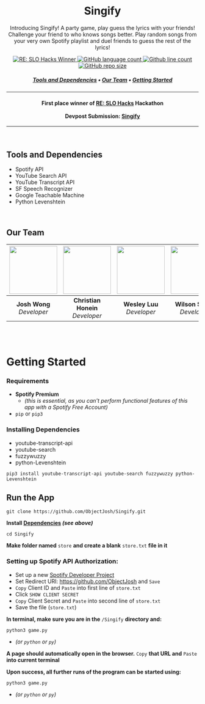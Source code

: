 <h1 align="center">
  <br>
  <br>
  Singify
</h1>
<p align="center">
  Introducing Singify! A party game, play guess the lyrics with your friends! Challenge your friend to who knows songs better. Play random songs from your very own Spotify playlist and duel friends to guess the rest of the lyrics!
</p>
<p align="center">
  <a href="https://devpost.com/software/singify?ref_content=my-projects-tab&ref_feature=my_projects">
    <img alt="RE: SLO Hacks Winner" src="https://img.shields.io/badge/RE%3A%20SLO%20Hacks-winner-brightgreen?style=flat-square">
    <img alt="GitHub language count" src="https://img.shields.io/github/languages/count/ObjectJosh/Singify?color=blueviolet&style=flat-square">
    <img alt="Github line count" src="https://img.shields.io/tokei/lines/github/ObjectJosh/Singify?style=flat-square">
    <img alt="GitHub repo size" src="https://img.shields.io/github/repo-size/ObjectJosh/Singify?color=orange&style=flat-square">
<!--     <img src="https://img.shields.io/github/languages/code-size/ObjectJosh/Singify?style=flat-square"> -->
  </a>
  
</p>
<h5 align="center">
  <a href="#tools-and-dependencies">Tools and Dependencies</a> •
  <a href="#our-team">Our Team</a> •
  <a href="#getting-started">Getting Started</a>
</h5>

---

<h4 align="center">

  **First place winner of <a href="https://re-slo-hacks.devpost.com/" target="_blank">RE: SLO Hacks</a> Hackathon**
  <br>
  <br>
  **Devpost Submission: <a href="https://devpost.com/software/singify?ref_content=my-projects-tab&ref_feature=my_projects" target="_blank">Singify</a>**

</h4>

---


<br />

## Tools and Dependencies
- Spotify API
- YouTube Search API
- YouTube Transcript API
- SF Speech Recognizer
- Google Teachable Machine
- Python Levenshtein

<br />

## Our Team
| <a href="https://github.com/ObjectJosh" target="_blank"><img src="https://avatars.githubusercontent.com/u/42549561?v=4" width="125px"/></a> | <a href="https://github.com/chonein" target="_blank"><img src="https://avatars.githubusercontent.com/u/61818445?v=4" width="125px"/></a> | <a href="https://github.com/Westluu" target="_blank"><img src="https://avatars.githubusercontent.com/u/76977316?v=4" width="125px"/></a> | <a href="https://github.com/wiszeto" target="_blank"><img src="https://avatars.githubusercontent.com/u/85478086?v=4" width="125px"/></a> |
|     :---:      |       :---:      |      :---:      |     :---:     |
| **Josh Wong** <br /> *Developer* | **Christian Honein** <br /> *Developer* |  **Wesley Luu** <br /> *Developer* | **Wilson Szeto** <br /> *Developer* |

<br />
<br />

# Getting Started
### Requirements
- **Spotify Premium**
  - *(this is essential, as you can't perform functional features of this app with a Spotify Free Account)*
- `pip` or `pip3`

### Installing Dependencies
- youtube-transcript-api
- youtube-search
- fuzzywuzzy
- python-Levenshtein
```
pip3 install youtube-transcript-api youtube-search fuzzywuzzy python-Levenshtein
```

## Run the App
    git clone https://github.com/ObjectJosh/Singify.git

**Install <a href="#installing-dependencies">Dependencies</a> *(see above)***

    cd Singify

**Make folder named** `store` **and create a blank** `store.txt` **file in it**

### Setting up Spotify API Authorization:
- Set up a new <a href="https://developer.spotify.com/dashboard/login" target="_blank">Spotify Developer Project</a>
- Set Redirect URI: https://github.com/ObjectJosh and `Save`
- `Copy` Client ID and `Paste` into first line of `store.txt`
- Click `SHOW CLIENT SECRET`
- `Copy` Client Secret and `Paste` into second line of `store.txt`
- Save the file (`store.txt`)

**In terminal, make sure you are in the** `/Singify` **directory and:**

    python3 game.py
   - *(or `python` or `py`)*

**A page should automatically open in the browser.** `Copy` **that URL and** `Paste` **into current terminal**

**Upon success, all further runs of the program can be started using:**

    python3 game.py
   - *(or `python` or `py`)*

